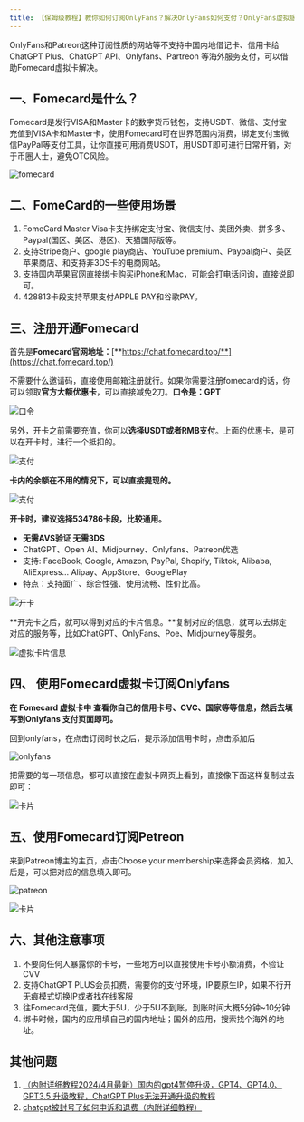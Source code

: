 ```yaml
---
title: 【保姆级教程】教你如何订阅OnlyFans？解决OnlyFans如何支付？OnlyFans虚拟银行卡订阅教程
---
```


OnlyFans和Patreon这种订阅性质的网站等不支持中国内地借记卡、信用卡给ChatGPT Plus、ChatGPT API、Onlyfans、Partreon 等海外服务支付，可以借助Fomecard虚拟卡解决。

## 一、Fomecard是什么？

Fomecard是发行VISA和Master卡的数字货币钱包，支持USDT、微信、支付宝充值到VISA卡和Master卡，使用Fomecard可在世界范围内消费，绑定支付宝微信PayPal等支付工具，让你直接可用消费USDT，用USDT即可进行日常开销，对于币圈人士，避免OTC风险。

![fomecard](https://pica.zhimg.com/80/v2-5eff25b15bd3a21145363c7fba59efdf_720w.png)


## 二、FomeCard的一些使用场景

1. FomeCard Master Visa卡支持绑定支付宝、微信支付、美团外卖、拼多多、Paypal(国区、美区、港区)、天猫国际版等。
2. 支持Stripe商户、google play商店、YouTube premium、Paypal商户、美区苹果商店、和支持非3DS卡的电商网站。
3. 支持国内苹果官网直接绑卡购买iPhone和Mac，可能会打电话问询，直接说即可。
4. 428813卡段支持苹果支付APPLE PAY和谷歌PAY。

## 三、注册开通Fomecard

首先是**Fomecard官网地址：**[**https://chat.fomecard.top/**](https://chat.fomecard.top/)

不需要什么邀请码，直接使用邮箱注册就行。如果你需要注册fomecard的话，你可以领取**官方大额优惠卡**，可以直接减免2刀。**口令是：GPT**

![口令](https://picx.zhimg.com/80/v2-01c47d3bdebaf58008ecfa6574465e51_720w.png)


另外，开卡之前需要充值，你可以**选择USDT或者RMB支付**。上面的优惠卡，是可以在开卡时，进行一个抵扣的。

![支付](https://pica.zhimg.com/80/v2-c64848a0b3b680ffd136a8e504c5f0bc_720w.png)

**卡内的余额在不用的情况下，可以直接提现的。**

![支付](https://pic1.zhimg.com/80/v2-05cad2d5cb8cf51450f9e3be56baf6be_720w.jpeg)

**开卡时，建议选择534786卡段，比较通用。**

- **无需AVS验证 无需3DS** 
- ChatGPT、Open AI、Midjourney、Onlyfans、Patreon优选
- 支持: FaceBook, Google, Amazon, PayPal, Shopify, Tiktok, Alibaba, AliExpress… Alipay、AppStore、GooglePlay 
- 特点：支持面广、综合性强、使用流畅、性价比高。

![开卡](https://picx.zhimg.com/80/v2-24d9bd50cd8c976ccc47248c6a9abf44_720w.jpeg)


**开完卡之后，就可以得到对应的卡片信息。**复制对应的信息，就可以去绑定对应的服务等，比如ChatGPT、OnlyFans、Poe、Midjourney等服务。

![虚拟卡片信息](https://pic1.zhimg.com/80/v2-64a75b5777752174c4be99f24d981d8a_720w.jpeg)

## 四、 使用Fomecard虚拟卡订阅Onlyfans

**在 Fomecard 虚拟卡中 查看你自己的信用卡号、CVC、国家等等信息，然后去填写到Onlyfans 支付页面即可。**

回到onlyfans，在点击订阅时长之后，提示添加信用卡时，点击添加后

![onlyfans](https://picx.zhimg.com/80/v2-a9a49768eb9c115f0303e05bbb942282_720w.png)


把需要的每一项信息，都可以直接在虚拟卡网页上看到，直接像下面这样复制过去即可：

![卡片](https://picx.zhimg.com/80/v2-6476ae5d15be33464b97eeffbcc1c710_720w.jpeg)


## 五、使用Fomecard订阅Petreon

来到Patreon博主的主页，点击Choose your membership来选择会员资格，加入后是，可以把对应的信息填入即可。

![patreon](https://picx.zhimg.com/80/v2-36c709e4f6cd804baa3be0eb61c3143c_720w.png)

![卡片](https://picx.zhimg.com/80/v2-a06af5f47dbcc0ab6b63277bd6335a19_720w.png)


## **六、其他注意事项**

1. 不要向任何人暴露你的卡号，一些地方可以直接使用卡号小额消费，不验证CVV
2. 支持ChatGPT PLUS会员扣费，需要你的支付环境，IP要原生IP，如果不行开无痕模式切换IP或者找在线客服
3. 往Fomecard充值，要大于5U，少于5U不到账，到账时间大概5分钟~10分钟
4. 绑卡时候，国内的应用填自己的国内地址；国外的应用，搜索找个海外的地址。

## 其他问题

1. [（内附详细教程2024/4月最新）国内的gpt4暂停升级，GPT4、GPT4.0、GPT3.5 升级教程，ChatGPT Plus无法开通升级的教程](https://openssora.com/chatgpt-upgrade-plus-gpt/)
2. [chatgpt被封号了如何申诉和退费（内附详细教程）](https://openssora.com/how-chatgpt-banned-refund-appeal/)
